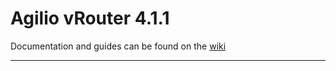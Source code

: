 # Agilio vRouter 4.1.1


 Documentation and guides can be found on the [wiki](https://github.com/netronome-support/vRouter4.1.x/wiki)

---
